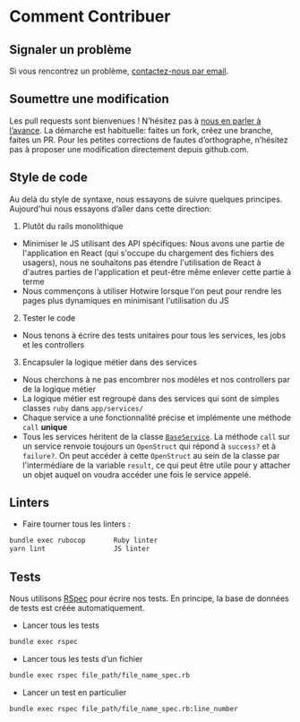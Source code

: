 # Comment Contribuer

## Signaler un problème

Si vous rencontrez un problème, [contactez-nous par email](mailto:data.insertion@beta.gouv.fr).

## Soumettre une modification

Les pull requests sont bienvenues ! N’hésitez pas à [nous en parler à l’avance](mailto:data.insertion@beta.gouv.fr). La démarche est habituelle: faites un fork, créez une branche, faites un PR. Pour les petites corrections de fautes d’orthographe, n’hésitez pas à proposer une modification directement depuis github.com.

## Style de code

Au delà du style de syntaxe, nous essayons de suivre quelques principes.
Aujourd'hui nous essayons d’aller dans cette direction:

1. Plutôt du rails monolithique

- Minimiser le JS utilisant des API spécifiques: Nous avons une partie de l'application en React (qui s'occupe du chargement des fichiers des usagers), nous ne souhaitons pas étendre l'utilisation de React à d'autres parties de l'application et peut-être même enlever cette partie à terme
- Nous commençons à utiliser Hotwire lorsque l'on peut pour rendre les pages plus dynamiques en minimisant l'utilisation du JS

2. Tester le code

- Nous tenons à écrire des tests unitaires pour tous les services, les jobs et les controllers

3. Encapsuler la logique métier dans des services

- Nous cherchons à ne pas encombrer nos modèles et nos controllers par de la logique métier
- La logique métier est regroupé dans des services qui sont de simples classes `ruby` dans `app/services/`
- Chaque service a une fonctionnalité précise et implémente une méthode `call` **unique**
- Tous les services héritent de la classe [`BaseService`](https://github.com/betagouv/rdv-insertion/blob/staging/app/services/base_service.rb). La méthode `call` sur un service renvoie toujours un `OpenStruct` qui répond à `success?` et à `failure?`. On peut accéder à cette `OpenStruct` au sein de la classe par l'intermédiare de la variable `result`, ce qui peut être utile pour y attacher un objet auquel on voudra accéder une fois le service appelé.

## Linters

- Faire tourner tous les linters :

```bash
bundle exec rubocop       Ruby linter
yarn lint                 JS linter
```

## Tests

Nous utilisons [RSpec](https://rspec.info/) pour écrire nos tests. En principe, la base de données de tests est créée automatiquement.

- Lancer tous les tests

```bash
bundle exec rspec
```

- Lancer tous les tests d’un fichier

```bash
bundle exec rspec file_path/file_name_spec.rb
```

- Lancer un test en particulier

```bash
bundle exec rspec file_path/file_name_spec.rb:line_number
```
